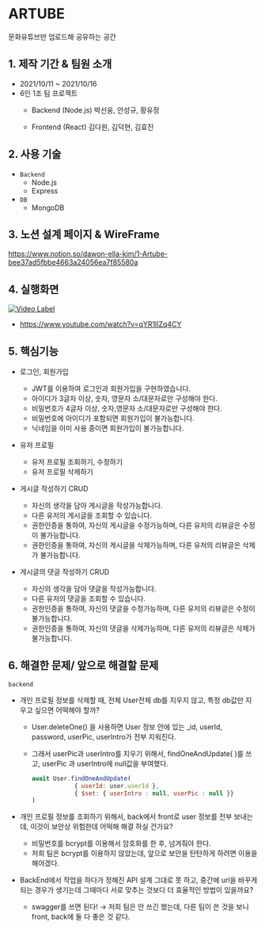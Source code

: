 # ARTUBE
문화유튜브만 업로드해 공유하는 공간

## 1. 제작 기간 & 팀원 소개

- 2021/10/11 ~ 2021/10/16
- 6인 1조 팀 프로젝트
   - Backend (Node.js)
    박선웅, 안성규, 황유정
    
   - Frontend (React)
    김다원, 김덕현, 김효진

## 2. 사용 기술

- `Backend`
   - Node.js
   - Express
- `DB`
   - MongoDB


## 3. 노션 설계 페이지 & WireFrame
https://www.notion.so/dawon-ella-kim/1-Artube-bee37ad5fbbe4663a24056ea7f85580a


## 4. 실행화면
[![Video Label](http://img.youtube.com/vi/qYR1lIZq4CY/0.jpg)](https://www.youtube.com/watch?v=qYR1lIZq4CY)
- https://www.youtube.com/watch?v=qYR1lIZq4CY



## 5. 핵심기능

- 로그인, 회원가입
   - JWT를 이용하여 로그인과 회원가입을 구현하였습니다.
   - 아이디가 3글자 이상, 숫자, 영문자 소/대문자로만 구성해야 한다.
   - 비밀번호가 4글자 이상, 숫자,영문자 소/대문자로만 구성해야 한다.
   - 비밀번호에 아이디가 포함되면 회원가입이 불가능합니다.
   - 닉네임을 이미 사용 중이면 회원가입이 불가능합니다.

- 유저 프로필 
   - 유저 프로필 조회하기, 수정하기
   - 유저 프로필 삭제하기

- 게시글 작성하기 CRUD
   - 자신의 생각을 담아 게시글을 작성가능합니다.
   - 다른 유저의 게시글을 조회할 수 있습니다.
   - 권한인증을 통하여, 자신의 게시글을 수정가능하며, 다른 유저의 리뷰글은 수정이 불가능합니다.
   - 권한인증을 통하여, 자신의 게시글을 삭제가능하며, 다른 유저의 리뷰글은 삭제가 불가능합니다.

- 게시글의 댓글 작성하기 CRUD
   - 자신의 생각을 담아 댓글을 작성가능합니다.
   - 다른 유저의 댓글을 조회할 수 있습니다.
   - 권한인증을 통하여, 자신의 댓글을 수정가능하며, 다른 유저의 리뷰글은 수정이 불가능합니다.
   - 권한인증을 통하여, 자신의 댓글을 삭제가능하며, 다른 유저의 리뷰글은 삭제가 불가능합니다.
   
## 6. 해결한 문제/ 앞으로 해결할 문제
`backend`
 - 개인 프로필 정보를 삭제할 때, 전체 User전체 db를 지우지 않고,  특정 db값만 지우고 싶으면 어떡해야 할까?
    - User.deleteOne() 을 사용하면 User 정보 안에 있는 _id, userId, password, userPic, userIntro가 전부 지워진다.
    - 그래서 userPic과 userIntro를 지우기 위해서, findOneAndUpdate( )를 쓰고, userPic 과 userIntro에 null값을 부여했다.
        
        ```jsx
        await User.findOneAndUpdate(
                    { userId: user.userId },
                    { $set: { userIntro : null, userPic : null }}
        )
        ```
        
- 개인 프로필 정보를 조회하기 위해서, back에서 front로 user 정보를 전부 보내는데, 이것이 보안상 위험한데 어떡해 해결 하실 건가요?
    - 비밀번호를 bcrypt를 이용해서 암호화를 한 후, 넘겨줘야 한다.
    - 저희 팀은 bcrypt를 이용하지 않았는데, 앞으로 보안을 탄탄하게 하려면 이용을 해야겠다.
- BackEnd에서 작업을 하다가 정해진 API 설계 그대로 못 하고, 중간에 url을 바꾸게 되는 경우가 생기는데 그때마다 서로 맞추는 것보다 더 효율적인 방법이 있을까요?
    - swagger를 쓰면 된다! → 저희 팀은 안 쓰긴 했는데, 다른 팀이 쓴 것을 보니 front, back에 둘 다 좋은 것 같다.
